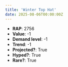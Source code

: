 ```yaml
---
title: 'Winter Top Hat'
date: 2025-08-06T00:00:00Z
---
```

- **RAP**: 2756
- **Value**: -1
- **Demand level**: -1
- **Trend**: -1
- **Projected?**: True
- **Hyped?**: True
- **Rare?**: True
